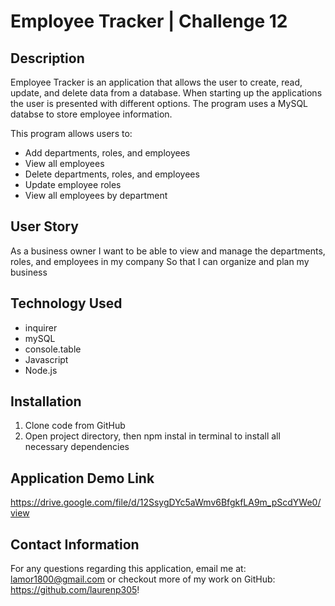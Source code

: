 # Employee Tracker | Challenge 12

## Description

Employee Tracker is an application that allows the user to create, read, update, and delete data from a database. When starting up the applications the user is presented with different options. The program uses a MySQL databse to store employee information. 

This program allows users to:

- Add departments, roles, and employees
- View all employees
- Delete departments, roles, and employees
- Update employee roles 
- View all employees by department

## User Story 

As a business owner
I want to be able to view and manage the departments, roles, and employees in my company
So that I can organize and plan my business

## Technology Used
- inquirer
- mySQL
- console.table
- Javascript
- Node.js

## Installation

1. Clone code from GitHub
2. Open project directory, then npm instal in terminal to install all necessary dependencies

## Application Demo Link

https://drive.google.com/file/d/12SsygDYc5aWmv6BfgkfLA9m_pScdYWe0/view

## Contact Information

For any questions regarding this application, email me at: lamor1800@gmail.com or checkout more of my work on GitHub: https://github.com/laurenp305!



